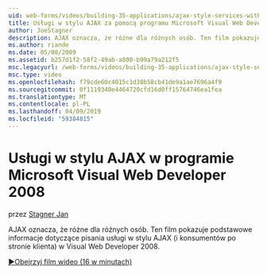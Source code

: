 ```yaml
---
uid: web-forms/videos/building-35-applications/ajax-style-services-with-microsoft-visual-web-developer-2008
title: Usługi w stylu AJAX za pomocą programu Microsoft Visual Web Developer 2008 | Dokumentacja firmy Microsoft
author: JoeStagner
description: AJAX oznacza, że różne dla różnych osób. Ten film pokazuje podstawowe informacje dotyczące pisania usługi w stylu AJAX (i konsumentów po stronie klienta) w Visual Web Dev....
ms.author: riande
ms.date: 05/08/2009
ms.assetid: b257d1f2-58f2-49ab-a800-b99a79a212f5
msc.legacyurl: /web-forms/videos/building-35-applications/ajax-style-services-with-microsoft-visual-web-developer-2008
msc.type: video
ms.openlocfilehash: f79cde60c4015c1d38b58cb41de9a1ae7696a4f9
ms.sourcegitcommit: 0f1119340e4464720cfd16d0ff15764746ea1fea
ms.translationtype: MT
ms.contentlocale: pl-PL
ms.lasthandoff: 04/09/2019
ms.locfileid: "59384815"
---
```

# <a name="ajax-style-services-with-microsoft-visual-web-developer-2008"></a>Usługi w stylu AJAX w programie Microsoft Visual Web Developer 2008

przez [Stagner Jan](https://github.com/JoeStagner)

AJAX oznacza, że różne dla różnych osób. Ten film pokazuje podstawowe informacje dotyczące pisania usługi w stylu AJAX (i konsumentów po stronie klienta) w Visual Web Developer 2008.

[&#9654;Obejrzyj film wideo (16 w minutach)](https://channel9.msdn.com/Blogs/ASP-NET-Site-Videos/ajax-style-services-with-microsoft-visual-web-developer-2008)
